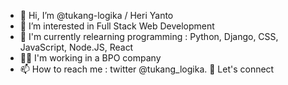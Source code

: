 - 👋 Hi, I’m @tukang-logika / Heri Yanto
- 👀 I’m interested in Full Stack Web Development
- 📖 I'm currently relearning programming : Python, Django, CSS, JavaScript, Node.JS, React
- 🧑‍🏭 I'm working in a BPO company
- 📫 How to reach me : twitter @tukang_logika. 🤝 Let's connect
<!---
tukang-logika/tukang-logika is a ✨ special ✨ repository because its `README.md` (this file) appears on your GitHub profile.
You can click the Preview link to take a look at your changes.
--->
